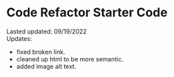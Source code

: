 # Code Refactor Starter Code
<div>
Lasted updated: 09/19/2022
</div>
Updates:
<ul>
  <li>fixed broken link.</li>
  <li>cleaned up html to be more semantic.</li>
  <li>added image alt text.</li>
</ul>
